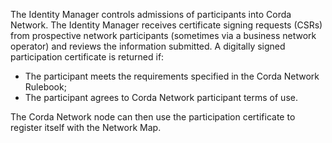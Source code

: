 The Identity Manager controls admissions of participants into Corda Network. The Identity Manager receives certificate signing requests (CSRs) from prospective network participants (sometimes via a business network operator) and reviews the information submitted. A digitally signed participation certificate is returned if:

-   The participant meets the requirements specified in the Corda Network Rulebook;
-   The participant agrees to Corda Network participant terms of use.

The Corda Network node can then use the participation certificate to register itself with the Network Map.
